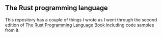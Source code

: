 ## The Rust programming language

This repository has a couple of things I wrote as I went through
the second edition of [The Rust Programming Language Book](https://doc.rust-lang.org/book/second-edition/index.html) including code samples from it.
